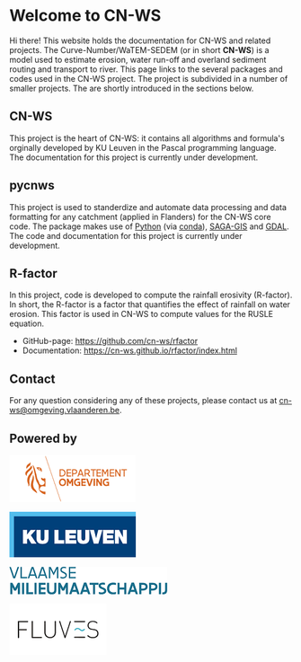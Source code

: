 # Welcome to CN-WS

Hi there! This website holds the documentation for CN-WS and related projects. The Curve-Number/WaTEM-SEDEM (or in short **CN-WS**) is a model used to estimate erosion, water run-off and overland sediment routing and transport to river. This page links to the several packages and codes used in the CN-WS project. The project is subdivided in a number of smaller projects. The are shortly introduced in the sections below. 

## CN-WS

This project is the heart of CN-WS: it contains all algorithms and formula's orginally developed by KU Leuven in the Pascal programming language. The documentation for this project is currently under development.

## pycnws

This project is used to standerdize and automate data processing and data formatting for any catchment (applied in Flanders) for the CN-WS core code. The package makes use of [Python](https://www.python.org/) (via [conda](https://docs.conda.io/en/latest/index.html)), [SAGA-GIS](http://www.saga-gis.org/) and [GDAL](https://gdal.org/). The code and documentation for this project is currently under development.

## R-factor

In this project, code is developed to compute the rainfall erosivity (R-factor). In short, the R-factor is a factor that quantifies the effect of rainfall on water erosion. This factor is used in CN-WS to compute values for the RUSLE equation. 

- GitHub-page: https://github.com/cn-ws/rfactor
- Documentation: https://cn-ws.github.io/rfactor/index.html

## Contact

For any question considering any of these projects, please contact us at cn-ws@omgeving.vlaanderen.be.

## Powered by

![image](_static/png/DepartementOmgeving_logo.png)

![image](_static/png/KULeuven_logo.png)

![image](_static/png/VMM_logo.png)

![image](_static/png/fluves_logo.png)


